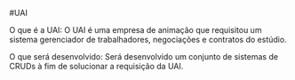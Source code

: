 #UAI

O que é a UAI: 
O UAI é uma empresa de animação que requisitou um sistema gerenciador de trabalhadores, negociações e contratos do estúdio.

O que será desenvolvido: 
Será desenvolvido um conjunto de sistemas de CRUDs à fim de solucionar a requisição da UAI.
